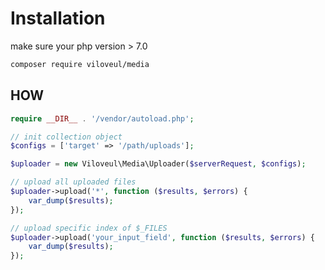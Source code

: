 
# Installation

make sure your php version > 7.0

```bash
composer require viloveul/media
```

## HOW

```php
require __DIR__ . '/vendor/autoload.php';

// init collection object
$configs = ['target' => '/path/uploads'];

$uploader = new Viloveul\Media\Uploader($serverRequest, $configs);

// upload all uploaded files
$uploader->upload('*', function ($results, $errors) {
	var_dump($results);
});

// upload specific index of $_FILES
$uploader->upload('your_input_field', function ($results, $errors) {
	var_dump($results);
});
```
